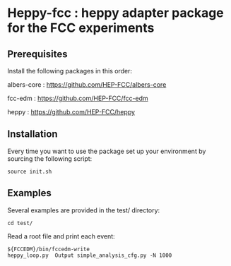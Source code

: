 Heppy-fcc : heppy adapter package for the FCC experiments
================================================================

Prerequisites
-------------

Install the following packages in this order: 

albers-core : https://github.com/HEP-FCC/albers-core

fcc-edm : https://github.com/HEP-FCC/fcc-edm

heppy : https://github.com/HEP-FCC/heppy

Installation
------------

Every time you want to use the package set up your environment by sourcing
the following script:

    source init.sh


Examples
--------

Several examples are provided in the test/ directory:

    cd test/

Read a root file and print each event:

    ${FCCEDM}/bin/fccedm-write
    heppy_loop.py  Output simple_analysis_cfg.py -N 1000
